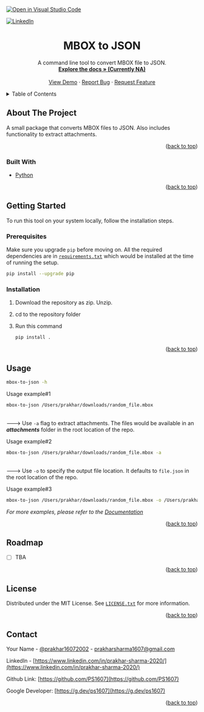[![Open in Visual Studio Code](https://classroom.github.com/assets/open-in-vscode-c66648af7eb3fe8bc4f294546bfd86ef473780cde1dea487d3c4ff354943c9ae.svg)](https://github1s.com/PS1607/mbox-to-json)
<div id="top"></div>
<!--
*** Thanks for checking out the Best-README-Template. If you have a suggestion
*** that would make this better, please fork the repo and create a pull request
*** or simply open an issue with the tag "enhancement".
*** Don't forget to give the project a star!
*** Thanks again! Now go create something AMAZING! :D
-->



<!-- PROJECT SHIELDS -->
<!--
*** I'm using markdown "reference style" links for readability.
*** Reference links are enclosed in brackets [ ] instead of parentheses ( ).
*** See the bottom of this document for the declaration of the reference variables
*** for contributors-url, forks-url, etc. This is an optional, concise syntax you may use.
*** https://www.markdownguide.org/basic-syntax/#reference-style-links
-->

[![LinkedIn][linkedin-shield]][linkedin-url]




<h1 align="center">MBOX to JSON</h1>

  <p align="center">
    A command line tool to convert MBOX file to JSON.
    <br />
    <a href="https://github.com/PS1607/mbox-to-json"><strong>Explore the docs » (Currently NA)</strong></a>
    <br />
    <br />
    <a href="https://github.com/PS1607/mbox-to-json/">View Demo</a>
     · 
    <a href="https://github.com/PS1607/mbox-to-json/issues">Report Bug</a>
     · 
    <a href="https://github.com/PS1607/mbox-to-json/issues">Request Feature</a>
  </p>
</div>



<!-- TABLE OF CONTENTS -->
<details>
  <summary>Table of Contents</summary>
  <ol>
    <li>
      <a href="#about-the-project">About The Project</a>
      <ul>
        <li><a href="#built-with">Built With</a></li>
      </ul>
    </li>
    <li>
      <a href="#getting-started">Getting Started</a>
      <ul>
        <li><a href="#prerequisites">Prerequisites</a></li>
        <li><a href="#installation">Installation</a></li>
      </ul>
    </li>
    <li><a href="#usage">Usage</a></li>
    <li><a href="#roadmap">Roadmap</a></li>
    <li><a href="#license">License</a></li>
    <li><a href="#contact">Contact</a></li>
  </ol>
</details>



<!-- ABOUT THE PROJECT -->
## About The Project

A small package that converts MBOX files to JSON. Also includes functionality to extract attachments.

<p align="right">(<a href="#top">back to top</a>)</p>



### Built With

* [Python](https://www.python.org/)

<p align="right">(<a href="#top">back to top</a>)</p>



<!-- GETTING STARTED -->
## Getting Started

To run this tool on your system locally, follow the installation steps.

### Prerequisites

Make sure you upgrade `pip` before moving on.
All the required dependencies are in [`requirements.txt`](https://github.com/PS1607/mbox-to-json/blob/main/requirements.txt) which would be installed at the time of running the setup.
  ```sh
  pip install --upgrade pip
  ```

### Installation

1. Download the repository as zip. Unzip.
2. cd to the repository folder
4. Run this command

   ```sh
   pip install .
   ```

<p align="right">(<a href="#top">back to top</a>)</p>



<!-- USAGE EXAMPLES -->
## Usage
  ```sh
  mbox-to-json -h
  ```
Usage example#1
  ```sh
  mbox-to-json /Users/prakhar/downloads/random_file.mbox
  ```

<br>---> Use ```-a``` flag to extract attachments. The files would be available in an _**attachments**_ folder in the root location of the repo.<br>

Usage example#2
  ```sh
  mbox-to-json /Users/prakhar/downloads/random_file.mbox -a
  ```

<br>---> Use ```-o``` to specify the output file location. It defaults to ```file.json``` in the root location of the repo.<br>

Usage example#3
  ```sh
  mbox-to-json /Users/prakhar/downloads/random_file.mbox -o /Users/prakhar/downloads/random_output.json
  ```
  

_For more examples, please refer to the [Documentation](https://doesnotexist.com)_

<p align="right">(<a href="#top">back to top</a>)</p>



<!-- ROADMAP -->
## Roadmap

- [ ] TBA

<p align="right">(<a href="#top">back to top</a>)</p>

<!-- LICENSE -->
## License

Distributed under the MIT License. See [`LICENSE.txt`](https://github.com/PS1607/mbox-to-json/blob/main/LICENSE.txt) for more information.

<p align="right">(<a href="#top">back to top</a>)</p>



<!-- CONTACT -->
## Contact

Your Name - [@prakhar16072002](https://twitter.com/prakhar16072002) - prakharsharma1607@gmail.com

LinkedIn - [https://www.linkedin.com/in/prakhar-sharma-2020/](https://www.linkedin.com/in/prakhar-sharma-2020/)

Github Link: [https://github.com/PS1607](https://github.com/PS1607)

Google Developer: [https://g.dev/ps1607](https://g.dev/ps1607)

<p align="right">(<a href="#top">back to top</a>)</p>


<!-- MARKDOWN LINKS & IMAGES -->
<!-- https://www.markdownguide.org/basic-syntax/#reference-style-links -->
[contributors-shield]: https://img.shields.io/github/contributors/dyte-submissions/dyte-vit-2022-PS1607.svg?style=for-the-badge
[contributors-url]: https://github.com/dyte-submissions/dyte-vit-2022-PS1607/graphs/contributors
[forks-shield]: https://img.shields.io/github/forks/dyte-submissions/dyte-vit-2022-PS1607.svg?style=for-the-badge
[forks-url]: https://github.com/dyte-submissions/dyte-vit-2022-PS1607/network/members
[stars-shield]: https://img.shields.io/github/stars/dyte-submissions/dyte-vit-2022-PS1607.svg?style=for-the-badge
[stars-url]: https://github.com/dyte-submissions/dyte-vit-2022-PS1607/stargazers
[issues-shield]: https://img.shields.io/github/issues/dyte-submissions/dyte-vit-2022-PS1607.svg?style=for-the-badge
[issues-url]: https://github.com/dyte-submissions/dyte-vit-2022-PS1607/issues
[license-shield]: https://img.shields.io/github/license/dyte-submissions/dyte-vit-2022-PS1607.svg?style=for-the-badge
[license-url]: https://github.com/dyte-submissions/dyte-vit-2022-PS1607/blob/master/LICENSE.txt
[linkedin-shield]: https://img.shields.io/badge/-LinkedIn-black.svg?style=for-the-badge&logo=linkedin&colorB=555
[linkedin-url]: https://www.linkedin.com/in/prakhar-sharma-2020/
[product-screenshot]: images/screenshot.png
